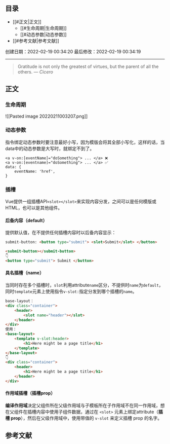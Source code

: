 ## 目录

- [[#正文|正文]]
	- [[#生命周期|生命周期]]
	- [[#动态参数|动态参数]]
- [[#参考文献|参考文献]]

创建日期：2022-02-19 00:34:20
最后修改：2022-02-19 00:34:19
- - -
> Gratitude is not only the greatest of virtues, but the parent of all the others.
> — <cite>Cicero</cite>

## 正文
### 生命周期
![[Pasted image 20220211003207.png]]

### 动态参数
指令绑定动态参数时要注意最好小写，因为模版会将其全部小写化，这样的话，当data中的动态参数是大写时，就绑定不到了。

```vue
<a v-on:[eventName]="doSomething"> ... </a> ❌
<a v-on:[eventname]="doSomething"> ... </a> ✅
data: {
	eventName: 'href',
}
```
### 插槽
Vue提供一组插槽API`<slot></slot>`来实现内容分发，之间可以是任何模版或HTML，也可以是其他组件。
#### 后备内容（default）
提供默认值，在不提供任何插槽内容时以后备内容显示：
```html
submit-button: <button type="submit"> <slot>Submit</slot> </button>
```
```html
<submit-button></submit-button>
👇
<button type="submit"> Submit </button>
```
#### 具名插槽（name）
当同时存在多个插槽时，`slot`利用attribute`name`区分，不提供时`name`为`default`，同时`template`元素上使用指令`v-slot:`指定分发到哪个插槽的`name`。
```html
base-layout：
<div class="container">
	<header>
		<slot name="header"></slot>
	</header>
</div>
使用：
<base-layout>
	<template v-slot:header>
		<h1>Here might be a page title</h1>
	</template>
</base-layout>
👇
<div class="container">
	<header>
		<h1>Here might be a page title</h1>
	</header>
</div>
```
#### 作用域插槽（插槽prop）
**编译作用域**决定父组件所在父级作用域与子模板所在子作用域不在同一作用域，想在父组件在插槽内容中使用子组件数据，通过在 `<slot>` 元素上绑定attribute（**插槽 prop**），然后在父级作用域中，使用带值的 `v-slot` 来定义插槽 prop 的名字。
## 参考文献
